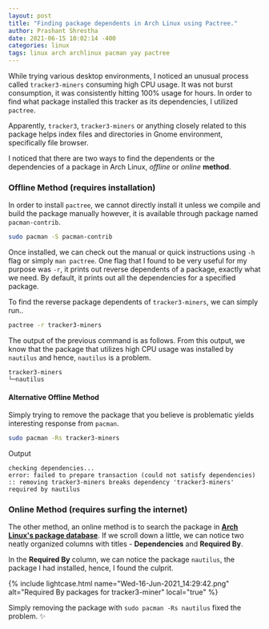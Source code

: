 ```yaml
---
layout: post
title: "Finding package dependents in Arch Linux using Pactree."
author: Prashant Shrestha 
date: 2021-06-15 10:02:14 -400 
categories: linux 
tags: linux arch archlinux pacman yay pactree
---
```


While trying various desktop environments, I noticed an unusual process called `tracker3-miners` consuming high CPU usage. It was not burst consumption, it was consistently hitting 100% usage for hours. In order to find what package installed this tracker as its dependencies, I utilized `pactree`.

Apparently, `tracker3`, `tracker3-miners` or anything closely related to this package helps index files and directories in Gnome environment, specifically file browser.

I noticed that there are two ways to find the dependents or the dependencies of a package in Arch Linux, *offline* or *online* **method**.
<!--excerpt-->

### Offline Method (requires installation)

In order to install `pactree`, we cannot directly install it unless we compile and build the package manually however, it is available through package named `pacman-contrib`.

```bash
sudo pacman -S pacman-contrib
```

Once installed, we can check out the manual or quick instructions using `-h` flag or simply `man pactree`. One flag that I found to be very useful for my purpose was `-r`, it prints out reverse dependents of a package, exactly what we need. By default, it prints out all the dependencies for a specified package.

To find the reverse package dependents of `tracker3-miners`, we can simply run..

```bash
pactree -r tracker3-miners
```

The output of the previous command is as follows. From this output, we know that the package that utilizes high CPU usage was installed by `nautilus` and hence, `nautilus` is a problem.

```
tracker3-miners
└─nautilus
```
#### Alternative Offline Method

Simply trying to remove the package that you believe is problematic yields interesting response from `pacman`. 

```bash
sudo pacman -Rs tracker3-miners
```

Output

```
checking dependencies...
error: failed to prepare transaction (could not satisfy dependencies)
:: removing tracker3-miners breaks dependency 'tracker3-miners' required by nautilus
```

### Online Method (requires surfing the internet)

The other method, an online method is to search the package in [**Arch Linux's package database**](https://archlinux.org/packages/extra/x86_64/tracker3-miners/). If we scroll down a little, we can notice two neatly organized columns with titles - **Dependencies** and **Required By**.

In the **Required By** column, we can notice the package `nautilus`, the package I had installed, hence, I found the culprit.

{% include lightcase.html name="Wed-16-Jun-2021_14:29:42.png" alt="Required By packages for tracker3-miner" local="true" %}

Simply removing the package with `sudo pacman -Rs nautilus` fixed the problem. :sparkles: